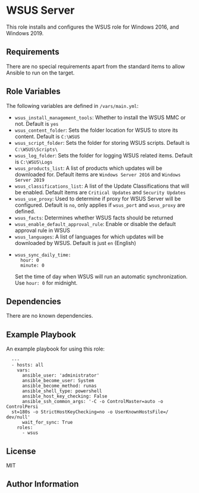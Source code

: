 WSUS Server
=========

This role installs and configures the WSUS role for Windows 2016, and Windows 2019.

Requirements
------------

There are no special requirements apart from the standard items to allow Ansible to run on the target.

Role Variables
--------------

The following variables are defined in `/vars/main.yml`:
* `wsus_install_management_tools`: Whether to install the WSUS MMC or not.  Default is `yes`
* `wsus_content_folder`: Sets the folder location for WSUS to store its content.  Default is `C:\WSUS`
* `wsus_script_folder`: Sets the folder for storing WSUS scripts. Default is `C:\WSUS\Scripts\`
* `wsus_log_folder`: Sets the folder for logging WSUS related items. Default is `C:\WSUS\Logs`
* `wsus_products_list`: A list of products which updates will be downloaded for. Default items are `Windows Server 2016` and `Windows Server 2019`
* `wsus_classifications_list`: A list of the Update Classifications that will be enabled. Default items are `Critical Updates` and `Security Updates`
* `wsus_use_proxy`: Used to determine if proxy for WSUS Server will be configured. Default is `no`, only applies if `wsus_port` and `wsus_proxy` are defined.
* `wsus_facts`: Determines whether WSUS facts should be returned
* `wsus_enable_default_approval_rule`: Enable or disable the default approval rule in WSUS
* `wsus_languages`: A list of languages for which updates will be downloaded by WSUS. Default is just `en` (English)
* ```
  wsus_sync_daily_time:
    hour: 0
    minute: 0
  ```
  Set the time of day when WSUS will run an automatic synchronization. Use `hour: 0` for midnight.

Dependencies
------------

There are no known dependencies.

Example Playbook
----------------

An example playbook for using this role:
```
  ---
  - hosts: all
    vars:
      ansible_user: 'administrator'
      ansible_become_user: System
      ansible_become_method: runas
      ansible_shell_type: powershell
      ansible_host_key_checking: False
      ansible_ssh_common_args: '-C -o ControlMaster=auto -o   ControlPersi
  st=180s -o StrictHostKeyChecking=no -o UserKnownHostsFile=/ dev/null'
      wait_for_sync: True
    roles:
      - wsus
```

License
-------

MIT

Author Information
------------------
